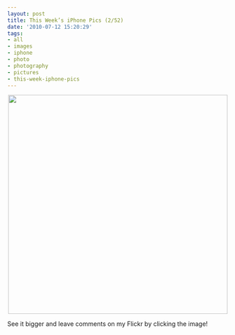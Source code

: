 ```yaml
---
layout: post
title: This Week’s iPhone Pics (2/52)
date: '2010-07-12 15:20:29'
tags:
- all
- images
- iphone
- photo
- photography
- pictures
- this-week-iphone-pics
---
```


<p align="center"><a href="http://www.flickr.com/photos/maximerousseau/4786352615/"><img src="http://farm5.static.flickr.com/4141/4786352615_2120691f39_b.jpg" alt="" width="500" /></a></p>

See it bigger and leave comments on my Flickr by clicking the image!